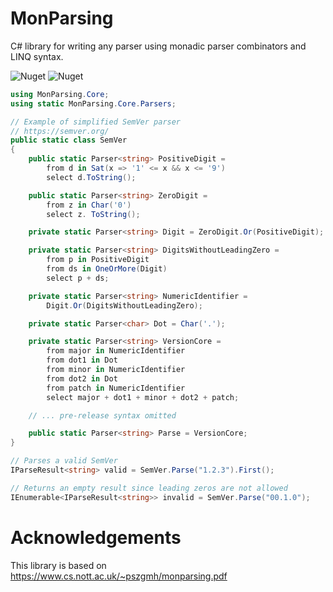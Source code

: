 # MonParsing
C# library for writing any parser using monadic parser combinators and LINQ syntax.

![Nuget](https://img.shields.io/nuget/v/MonParsing)
![Nuget](https://img.shields.io/nuget/dt/MonParsing)

```csharp
using MonParsing.Core;
using static MonParsing.Core.Parsers;

// Example of simplified SemVer parser
// https://semver.org/
public static class SemVer
{
    public static Parser<string> PositiveDigit =
        from d in Sat(x => '1' <= x && x <= '9')
        select d.ToString();

    public static Parser<string> ZeroDigit = 
        from z in Char('0') 
        select z. ToString();

    private static Parser<string> Digit = ZeroDigit.Or(PositiveDigit);

    private static Parser<string> DigitsWithoutLeadingZero =
        from p in PositiveDigit
        from ds in OneOrMore(Digit)
        select p + ds;

    private static Parser<string> NumericIdentifier = 
        Digit.Or(DigitsWithoutLeadingZero);

    private static Parser<char> Dot = Char('.');

    private static Parser<string> VersionCore =
        from major in NumericIdentifier
        from dot1 in Dot
        from minor in NumericIdentifier
        from dot2 in Dot
        from patch in NumericIdentifier
        select major + dot1 + minor + dot2 + patch;

    // ... pre-release syntax omitted

    public static Parser<string> Parse = VersionCore;
}

// Parses a valid SemVer
IParseResult<string> valid = SemVer.Parse("1.2.3").First(); 

// Returns an empty result since leading zeros are not allowed
IEnumerable<IParseResult<string>> invalid = SemVer.Parse("00.1.0"); 
```

# Acknowledgements
This library is based on https://www.cs.nott.ac.uk/~pszgmh/monparsing.pdf
